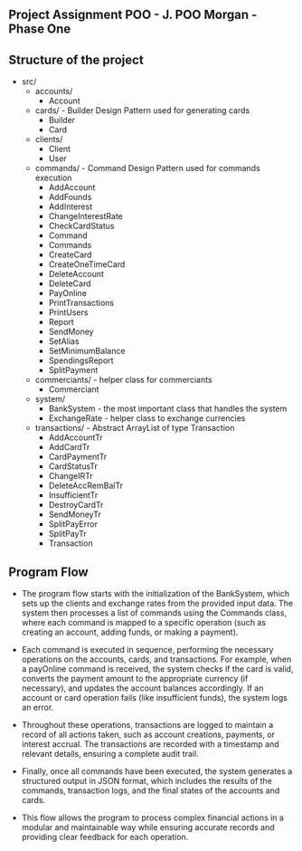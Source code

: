 ## Project Assignment POO - J. POO Morgan - Phase One

## Structure of the project
- src/
    - accounts/
      - Account
    - cards/ - Builder Design Pattern used for generating cards
      - Builder
      - Card
    - clients/
      - Client
      - User
    - commands/ - Command Design Pattern used for commands execution
      - AddAccount
      - AddFounds
      - AddInterest
      - ChangeInterestRate
      - CheckCardStatus
      - Command
      - Commands
      - CreateCard
      - CreateOneTimeCard
      - DeleteAccount
      - DeleteCard
      - PayOnline
      - PrintTransactions
      - PrintUsers
      - Report
      - SendMoney
      - SetAlias
      - SetMinimumBalance
      - SpendingsReport
      - SplitPayment
    - commerciants/ - helper class for commerciants
      - Commerciant
    - system/
      - BankSystem - the most important class that handles the system
      - ExchangeRate - helper class to exchange currencies
    - transactions/ - Abstract ArrayList of type Transaction
      - AddAccountTr
      - AddCardTr
      - CardPaymentTr
      - CardStatusTr
      - ChangeIRTr
      - DeleteAccRemBalTr
      - InsufficientTr
      - DestroyCardTr
      - SendMoneyTr
      - SplitPayError
      - SplitPayTr
      - Transaction
    
## Program Flow

* The program flow starts with the initialization of the BankSystem, which sets up the clients and exchange rates from the provided input data. The system then processes a list of commands using the Commands class, where each command is mapped to a specific operation (such as creating an account, adding funds, or making a payment).

* Each command is executed in sequence, performing the necessary operations on the accounts, cards, and transactions. For example, when a payOnline command is received, the system checks if the card is valid, converts the payment amount to the appropriate currency (if necessary), and updates the account balances accordingly. If an account or card operation fails (like insufficient funds), the system logs an error.

* Throughout these operations, transactions are logged to maintain a record of all actions taken, such as account creations, payments, or interest accrual. The transactions are recorded with a timestamp and relevant details, ensuring a complete audit trail.

* Finally, once all commands have been executed, the system generates a structured output in JSON format, which includes the results of the commands, transaction logs, and the final states of the accounts and cards.

* This flow allows the program to process complex financial actions in a modular and maintainable way while ensuring accurate records and providing clear feedback for each operation.
